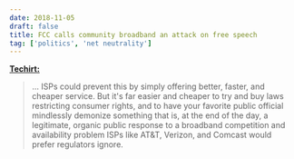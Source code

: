 ```yaml
---
date: 2018-11-05
draft: false
title: FCC calls community broadband an attack on free speech
tag: ['politics', 'net neutrality']
---
```


**[Techirt:](https://www.techdirt.com/2018/10/30/fcc-falsely-declares-community-broadband-ominous-attack-free-speech/)**

> ... ISPs could prevent this by simply offering better, faster, and cheaper service. But it's far easier and cheaper to try and buy laws restricting consumer rights, and to have your favorite public official mindlessly demonize something that is, at the end of the day, a legitimate, organic public response to a broadband competition and availability problem ISPs like AT&T, Verizon, and Comcast would prefer regulators ignore.<!-- excerpt -->
